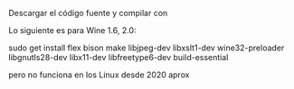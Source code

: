 

Descargar el código fuente y compilar con

Lo siguiente es para Wine 1.6, 2.0:

sudo get install flex bison make libjpeg-dev libxslt1-dev wine32-preloader libgnutls28-dev libx11-dev libfreetype6-dev build-essential

pero no funciona en los Linux desde 2020 aprox
